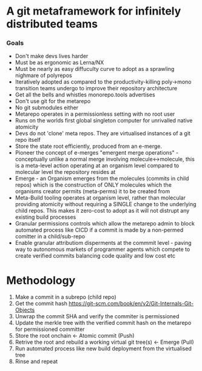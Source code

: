 # A git metaframework for infinitely distributed teams

### Goals

- Don't make devs lives harder
- Must be as ergonomic as Lerna/NX
- Must be nearly as easy diffuculty curve to adopt as a sprawling nighmare of polyrepos 
- Iteratively adopted as compared to the productivity-killing poly->mono transition teams undergo to improve their repository architecture 
- Get all the bells and whistles monorepo.tools advertises
- Don't use git for the metarepo
- No git submodules either
- Metarepo operates in a permissionless setting with no root user
- Runs on the worlds first global singleton computer for unrivalled native atomicity
- Devs do not 'clone' meta repos. They are virtualised instances of a git repo itself
- Store the state root efficiently, produced from an e-merge.
- Pioneer the concept of e-merges "emergent merge operations" - conceptually unlike a normal merge involving molecule<->molecule, this is a meta-level action operating at an organism level compared to molecular level the repository resides at
- Emerge - an Organism emerges from the molecules (commits in child repos) which is the construction of ONLY molecules which the organisms creator permits (meta-perms) it to be created from
- Meta-Build tooling operates at organism level, rather than molecular providing atomicity without requiring a SINGLE change to the underlying child repos. This makes it zero-cost to adopt as it will not distrupt any existing build processes
- Granular permissions controls which allow the metarepo admin to block automated process like CICD if a commit is made by a non-permed comitter in a child/sub-repo
- Enable granular attributiom disperments at the commmit level - paving way to autonomous markets of programmer agents which compete to create verified commits balancing code quality and low cost etc

# Methodology

1. Make a commit in a subrepo (child repo)
2. Get the commit hash https://git-scm.com/book/en/v2/Git-Internals-Git-Objects
3. Unwrap the commit SHA and verify the commiter is permissioned 
4. Update the merkle tree with the verified commit hash on the metarepo for permissioned committer
5. Store the root onchain <- Atomic commit (Push)
6. Retrive the root and rebuild a working virtual git tree(s) <- Emerge (Pull)
7. Run automated process like new build deployment from the virtualised tree
8. Rinse and repeat 
